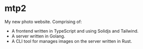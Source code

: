 # mtp2
My new photo website. Comprising of:
- A frontend written in TypeScript and using Solidjs and Tailwind.
- A server written in Golang.
- A CLI tool for manages images on the server written in Rust.
